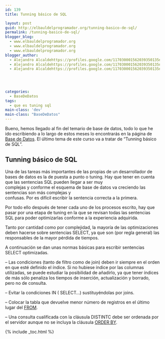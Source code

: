 ```yaml
---
id: 139
title: Tunning básico de SQL

layout: post
guid: http://elbauldelprogramador.org/tunning-basico-de-sql/
permalink: /tunning-basico-de-sql/
blogger_blog:
  - www.elbauldelprogramador.org
  - www.elbauldelprogramador.org
  - www.elbauldelprogramador.org
blogger_author:
  - Alejandro Alcaldehttps://profiles.google.com/117030001562039350135noreply@blogger.com
  - Alejandro Alcaldehttps://profiles.google.com/117030001562039350135noreply@blogger.com
  - Alejandro Alcaldehttps://profiles.google.com/117030001562039350135noreply@blogger.com

  
  
  
categories:
  - BaseDeDatos
tags:
  - que es tuning sql
main-class: 'dev'
main-class: "BaseDeDatos"
---
```

<div class="icosql">
</div>

Bueno, hemos llegado al fin del temario de base de datos, todo lo que he ido escribiendo a lo largo de estos meses lo encontrarás en la página de [Base de Datos][1]. El último tema de este curso va a tratar de &#8220;Tunning básico de SQL&#8221;.  
  
<!--ad-->

## Tunning básico de SQL



Una de las tareas más importantes de las propias de un desarrollador de bases de datos es la de puesta a punto o tuning. Hay que tener en cuenta que las sentencias SQL pueden llegar a ser muy  
complejas y conforme el esquema de base de datos va creciendo las sentencias son más complejas y  
confusas. Por es difícil escribir la sentencia correcta a la primera.

Por todo ello después de tener cada uno de los procesos escrito, hay que pasar por una etapa de tuning en la que se revisan todas las sentencias SQL para poder optimizarlas conforme a la experiencia adquirida.

Tanto por cantidad como por complejidad, la mayoría de las optimizaciones deben hacerse sobre sentencias SELECT, ya que son (por regla general) las responsables de la mayor pérdida de tiempos.

A continuación se dan unas normas básicas para escribir sentencias SELECT optimizadas.

&#8211; Las condiciones (tanto de filtro como de join) deben ir siempre en el orden en que esté definido el índice. Si no hubiese índice por las columnas utilizadas, se puede estudiar la posibilidad de añadirlo, ya que tener índices de más sólo penaliza los tiempos de inserción, actualización y borrado, pero no de consulta.

&#8211; Evitar la condiciones IN ( SELECT&#8230;) sustituyéndolas por joins.

&#8211; Colocar la tabla que devuelve menor número de registros en el último lugar del [FROM][2].

&#8211; Una consulta cualificada con la cláusula DISTINTC debe ser ordenada por el servidor aunque no se incluya la cláusula [ORDER BY][3].



 [1]: http://bashyc.blogspot.com/p/bases-de-datos.html
 [2]: https://elbauldelprogramador.com/consulta-de-datos-clausula-from/
 [3]: https://elbauldelprogramador.com/consulta-de-datos-clausula-having-y/

{% include _toc.html %}

